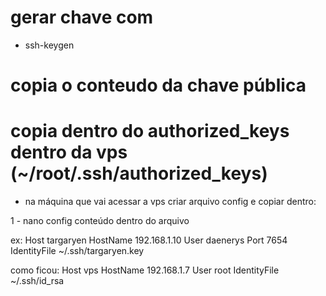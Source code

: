 # gerar chave com

- ssh-keygen

# copia o conteudo da chave pública

# copia dentro do authorized_keys dentro da vps (~/root/.ssh/authorized_keys)

- na máquina que vai acessar a vps criar arquivo config e copiar dentro:

1 - nano config
conteúdo dentro do arquivo

ex:
Host targaryen
HostName 192.168.1.10
User daenerys
Port 7654
IdentityFile ~/.ssh/targaryen.key

como ficou:
Host vps
HostName 192.168.1.7
User root
IdentityFile ~/.ssh/id_rsa
